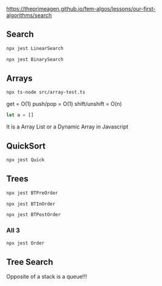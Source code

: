 
https://theprimeagen.github.io/fem-algos/lessons/our-first-algorithms/search

## Search

```sh
npx jest LinearSearch
```

```sh
npx jest BinarySearch
```

## Arrays

```sh
npx ts-node src/array-test.ts
```

get = O(1)
push/pop = O(1)
shift/unshift = O(n)

```js
let a = []
```
It is a Array List or a Dynamic Array in Javascript


## QuickSort

```sh
npx jest Quick
```

## Trees

```sh
npx jest BTPreOrder
```

```sh
npx jest BTInOrder
```

```sh
npx jest BTPostOrder
```

### All 3

```sh
npx jest Order
```



## Tree Search

Opposite of a stack is a queue!!!


